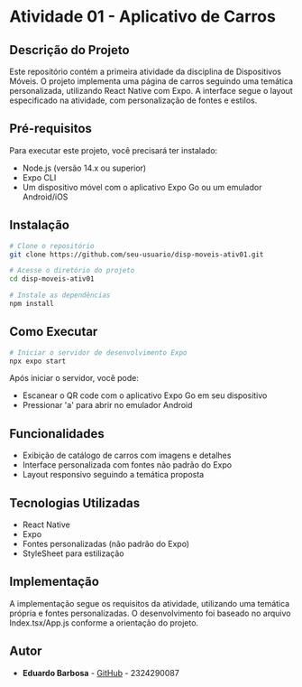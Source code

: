 # Atividade 01 - Aplicativo de Carros

## Descrição do Projeto
Este repositório contém a primeira atividade da disciplina de Dispositivos Móveis. O projeto implementa uma página de carros seguindo uma temática personalizada, utilizando React Native com Expo. A interface segue o layout especificado na atividade, com personalização de fontes e estilos.

## Pré-requisitos
Para executar este projeto, você precisará ter instalado:

- Node.js (versão 14.x ou superior)
- Expo CLI
- Um dispositivo móvel com o aplicativo Expo Go ou um emulador Android/iOS

## Instalação

```bash
# Clone o repositório
git clone https://github.com/seu-usuario/disp-moveis-ativ01.git

# Acesse o diretório do projeto
cd disp-moveis-ativ01

# Instale as dependências
npm install
```

## Como Executar

```bash
# Iniciar o servidor de desenvolvimento Expo
npx expo start
```

Após iniciar o servidor, você pode:
- Escanear o QR code com o aplicativo Expo Go em seu dispositivo
- Pressionar 'a' para abrir no emulador Android

## Funcionalidades
- Exibição de catálogo de carros com imagens e detalhes
- Interface personalizada com fontes não padrão do Expo
- Layout responsivo seguindo a temática proposta

## Tecnologias Utilizadas
- React Native
- Expo
- Fontes personalizadas (não padrão do Expo)
- StyleSheet para estilização

## Implementação
A implementação segue os requisitos da atividade, utilizando uma temática própria e fontes personalizadas. O desenvolvimento foi baseado no arquivo Index.tsx/App.js conforme a orientação do projeto.

## Autor
- **Eduardo Barbosa** - [GitHub](https://github.com/eeeecb) - 2324290087
